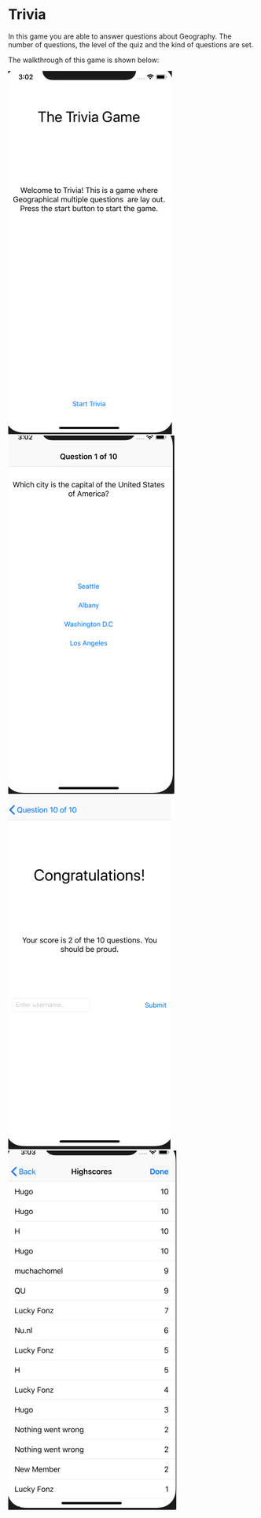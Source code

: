 # Trivia

In this game you are able to answer questions about Geography.
The number of questions, the level of the quiz and the kind of questions are set.

The walkthrough of this game is shown below:

![alt text](https://github.com/HugoLangeveld/Trivia/blob/master/Schermafbeelding%202019-01-17%20om%2015.02.32.png)
![alt text](https://github.com/HugoLangeveld/Trivia/blob/master/Schermafbeelding%202019-01-17%20om%2015.02.42.png)
![alt text](https://github.com/HugoLangeveld/Trivia/blob/master/Schermafbeelding%202019-01-17%20om%2015.02.58.png)
![alt text](https://github.com/HugoLangeveld/Trivia/blob/master/Schermafbeelding%202019-01-17%20om%2015.03.22.png)

